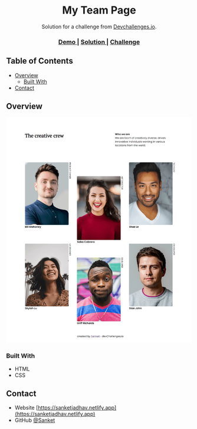 <!-- Please update value in the {}  -->

<h1 align="center">My Team Page</h1>

<div align="center">
   Solution for a challenge from  <a href="http://devchallenges.io" target="_blank">Devchallenges.io</a>.
</div>

<div align="center">
  <h3>
    <a href="https://sanket4120.github.io/Devchallenges-MyTeamPage/index.html">
      Demo
    </a>
    <span> | </span>
    <a href="https://github.com/sanket4120/Devchallenges-MyTeamPage">
      Solution
    </a>
    <span> | </span>
    <a href="https://devchallenges.io/challenges/hhmesazsqgKXrTkYkt0U">
      Challenge
    </a>
  </h3>
</div>

<!-- TABLE OF CONTENTS -->

## Table of Contents

- [Overview](#overview)
  - [Built With](#built-with)
- [Contact](#contact)

<!-- OVERVIEW -->

## Overview

![screenshot](https://github.com/sanket4120/Devchallenges-MyTeamPage/blob/master/images/screenshot.png?raw=true)

### Built With

<!-- This section should list any major frameworks that you built your project using. Here are a few examples.-->

- HTML
- CSS

## Contact

- Website [https://sanketjadhav.netlify.app](https://sanketjadhav.netlify.app)
- GitHub [@Sanket](https://github.com/sanket4120)
